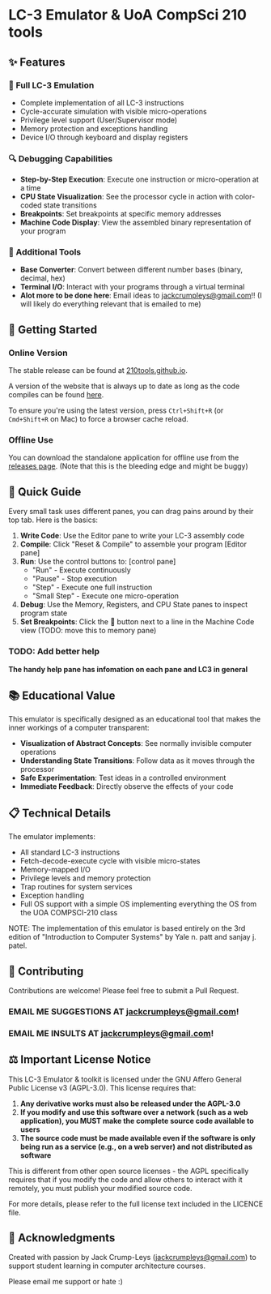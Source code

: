 # LC-3 Emulator & UoA CompSci 210 tools
## ✨ Features

### 🔄 Full LC-3 Emulation
- Complete implementation of all LC-3 instructions
- Cycle-accurate simulation with visible micro-operations
- Privilege level support (User/Supervisor mode)
- Memory protection and exceptions handling
- Device I/O through keyboard and display registers

### 🔍 Debugging Capabilities
- **Step-by-Step Execution**: Execute one instruction or micro-operation at a time
- **CPU State Visualization**: See the processor cycle in action with color-coded state transitions
- **Breakpoints**: Set breakpoints at specific memory addresses
- **Machine Code Display**: View the assembled binary representation of your program

### 🧰 Additional Tools
- **Base Converter**: Convert between different number bases (binary, decimal, hex)
- **Terminal I/O**: Interact with your programs through a virtual terminal
- **Alot more to be done here**: Email ideas to jackcrumpleys@gmail.com!! (I will likely do everything relevant that is emailed to me)

## 🚀 Getting Started

### Online Version

The stable release can be found at [210tools.github.io](https://210tools.github.io).

A version of the website that is always up to date as long as the code compiles can be found [here](https://jackcrumpleys.github.io/textbook210_emulator/).

To ensure you're using the latest version, press `Ctrl+Shift+R` (or `Cmd+Shift+R` on Mac) to force a browser cache reload.

### Offline Use

You can download the standalone application for offline use from the [releases page](https://github.com/JackCrumpLeys/textbook210_emulator/releases/tag/main). (Note that this is the bleeding edge and might be buggy)

## 📝 Quick Guide

Every small task uses different panes, you can drag pains around by their top tab. Here is the basics:

1. **Write Code**: Use the Editor pane to write your LC-3 assembly code
2. **Compile**: Click "Reset & Compile" to assemble your program \[Editor pane]
3. **Run**: Use the control buttons to: \[control pane]
   - "Run" - Execute continuously
   - "Pause" - Stop execution
   - "Step" - Execute one full instruction
   - "Small Step" - Execute one micro-operation
4. **Debug**: Use the Memory, Registers, and CPU State panes to inspect program state
5. **Set Breakpoints**: Click the 🛑 button next to a line in the Machine Code view (TODO: move this to memory pane)


### TODO: Add better help
**The handy help pane has infomation on each pane and LC3 in general**


## 📚 Educational Value

This emulator is specifically designed as an educational tool that makes the inner workings of a computer transparent:

- **Visualization of Abstract Concepts**: See normally invisible computer operations
- **Understanding State Transitions**: Follow data as it moves through the processor
- **Safe Experimentation**: Test ideas in a controlled environment
- **Immediate Feedback**: Directly observe the effects of your code

## 📋 Technical Details

The emulator implements:
- All standard LC-3 instructions
- Fetch-decode-execute cycle with visible micro-states
- Memory-mapped I/O
- Privilege levels and memory protection
- Trap routines for system services
- Exception handling
- Full OS support with a simple OS implementing everything the OS from the UOA COMPSCI-210 class

NOTE: The implementation of this emulator is based entirely on the 3rd edition of "Introduction to Computer Systems" by Yale n. patt and sanjay j. patel.

## 🔧 Contributing

Contributions are welcome! Please feel free to submit a Pull Request.

### EMAIL ME SUGGESTIONS AT jackcrumpleys@gmail.com!
### EMAIL ME INSULTS AT jackcrumpleys@gmail.com!

## ⚖️ Important License Notice

This LC-3 Emulator & toolkit is licensed under the GNU Affero General Public License v3 (AGPL-3.0). This license requires that:

1. **Any derivative works must also be released under the AGPL-3.0**
2. **If you modify and use this software over a network (such as a web application), you MUST make the complete source code available to users**
3. **The source code must be made available even if the software is only being run as a service (e.g., on a web server) and not distributed as software**

This is different from other open source licenses - the AGPL specifically requires that if you modify the code and allow others to interact with it remotely, you must publish your modified source code.

For more details, please refer to the full license text included in the LICENCE file.

## 🙏 Acknowledgments

Created with passion by Jack Crump-Leys (jackcrumpleys@gmail.com) to support student learning in computer architecture courses.

Please email me support or hate :)
